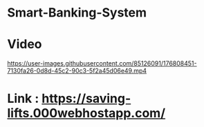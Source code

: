 # Smart-Banking-System

# Video

https://user-images.githubusercontent.com/85126091/176808451-7130fa26-0d8d-45c2-90c3-5f2a45d06e49.mp4

# Link : https://saving-lifts.000webhostapp.com/ 
